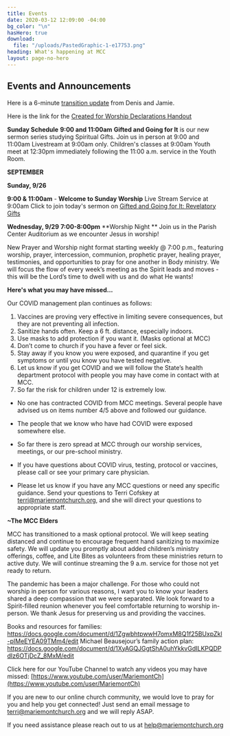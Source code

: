 ```yaml
---
title: Events
date: 2020-03-12 12:09:00 -04:00
bg_color: "\n"
hasHero: true
download:
  file: "/uploads/PastedGraphic-1-e17753.png"
heading: What's happening at MCC
layout: page-no-hero
---
```


## Events and Announcements

Here is a 6-minute [transition update](https://youtu.be/gadUQC0MWII) from Denis and Jamie.

Here is the link for the [Created for Worship Declarations Handout](https://drive.google.com/file/d/1bCTQeDUK1bBI30rwqdyiVlecur89yNSl/view?usp=sharing)

**Sunday Schedule**
**9:00 and 11:00am** 
**Gifted and Going for It** is our new sermon series studying Spiritual Gifts. Join us in person at 9:00 and 11:00am Livestream at 9:00am only. Children's classes at 9:00am Youth meet at 12:30pm immediately following the 11:00 a.m. service in the Youth Room.

**SEPTEMBER**

**Sunday, 9/26**

**9:00 & 11:00am** - **Welcome to Sunday Worship** Live Stream Service at 9:00am Click to join today's sermon on [Gifted and Going for It: Revelatory Gifts](https://youtu.be/8p_wqCi6Q3w)

**Wednesday, 9/29** 
**7:00-8:00pm** **Worship Night **
Join us in the Parish Center Auditorium as we encounter Jesus in worship!

New Prayer and Worship night format starting weekly @ 7:00 p.m., featuring worship, prayer, intercession, communion, prophetic prayer, healing prayer, testimonies, and opportunities to pray for one another in Body ministry. We will focus the flow of every week’s meeting as the Spirit leads and moves - this will be the Lord’s time to dwell with us and do what He wants!

**Here's what you may have missed...**

Our COVID management plan continues as follows:

1. Vaccines are proving very effective in limiting severe consequences, but they are not preventing all infection.
2. Sanitize hands often. Keep a 6 ft. distance, especially indoors.
3. Use masks to add protection if you want it. (Masks optional at MCC)
4. Don’t come to church if you have a fever or feel sick.
5. Stay away if you know you were exposed, and quarantine if you get symptoms or until you know you have tested negative.
6. Let us know if you get COVID and we will follow the State’s health department protocol with people you may have come in contact with at MCC.
7. So far the risk for children under 12 is extremely low.

* No one has contracted COVID from MCC meetings. Several people have advised us on items number 4/5 above and followed our guidance.

* The people that we know who have had COVID were exposed somewhere else.

* So far there is zero spread at MCC through our worship services, meetings, or our pre-school ministry.

* If you have questions about COVID virus, testing, protocol or vaccines, please call or see your primary care physician.

* Please let us know if you have any MCC questions or need any specific guidance. Send your questions to Terri Cofskey at terri@mariemontchurch.org, and she will direct your questions to appropriate staff.

**~The MCC Elders**

MCC has transitioned to a mask optional protocol. We will keep seating distanced and continue to encourage frequent hand sanitizing to maximize safety. We will update you promptly about added children’s ministry offerings, coffee, and Lite Bites as volunteers from these ministries return to active duty. We will continue streaming the 9 a.m. service for those not yet ready to return.

The pandemic has been a major challenge. For those who could not worship in person for various reasons, I want you to know your leaders shared a deep compassion that we were separated. We look forward to a Spirit-filled reunion whenever you feel comfortable returning to worship in-person. We thank Jesus for preserving us and providing the vaccines.

Books and resources for families: https://docs.google.com/document/d/1ZgwbhtpwwH7omxM8Q1f25BUxpZkl-pIMeEYEA09TMm4/edit                                                                                                                                                                      Michael Beausejour’s family action plan: https://docs.google.com/document/d/1XyAGQJGgtShA0uhYkkvGdILKPQDPdIz6OTjDcZ_8MxM/edit

Click here for our YouTube Channel to watch any videos you may have missed:
[https://www.youtube.com/user/MariemontCh](https://www.youtube.com/user/MariemontCh)

If you are new to our online church community, we would love to pray for you and help you get connected! Just send an email message to [terri@mariemontchurch.org](http://terri@mariemontchurch.org) and we will reply ASAP.

If you need assistance please reach out to us at [help@mariemontchurch.org](http://help@mariemontchurch.org)


